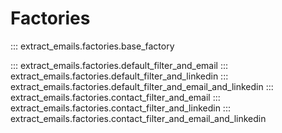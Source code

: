 # Factories

::: extract_emails.factories.base_factory

::: extract_emails.factories.default_filter_and_email
::: extract_emails.factories.default_filter_and_linkedin
::: extract_emails.factories.default_filter_and_email_and_linkedin
::: extract_emails.factories.contact_filter_and_email
::: extract_emails.factories.contact_filter_and_linkedin
::: extract_emails.factories.contact_filter_and_email_and_linkedin
